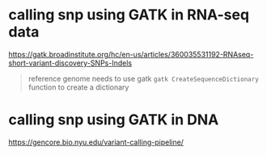 # calling snp using GATK in RNA-seq data
https://gatk.broadinstitute.org/hc/en-us/articles/360035531192-RNAseq-short-variant-discovery-SNPs-Indels
> reference genome needs to use gatk ```gatk CreateSequenceDictionary``` function to create a dictionary
# calling snp using GATK in DNA
https://gencore.bio.nyu.edu/variant-calling-pipeline/
